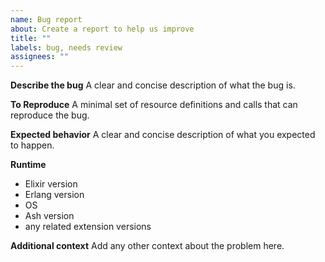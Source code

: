 ```yaml
---
name: Bug report
about: Create a report to help us improve
title: ""
labels: bug, needs review
assignees: ""
---
```


**Describe the bug**
A clear and concise description of what the bug is.

**To Reproduce**
A minimal set of resource definitions and calls that can reproduce the bug.

**Expected behavior**
A clear and concise description of what you expected to happen.

**Runtime**

- Elixir version
- Erlang version
- OS
- Ash version
- any related extension versions

**Additional context**
Add any other context about the problem here.
